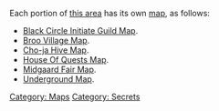 Each portion of [this area](:Category:_Secrets.md "wikilink") has its
own [map](:Category:_Maps.md "wikilink"), as follows:

-   [Black Circle Initiate Guild
    Map](Black_Circle_Initiate_Guild_Map "wikilink").  
-   [Broo Village Map](Broo_Village_Map "wikilink").  
-   [Cho-ja Hive Map](Cho-ja_Hive_Map "wikilink").  
-   [House Of Quests Map](House_Of_Quests_Map "wikilink").  
-   [Midgaard Fair Map](Midgaard_Fair_Map "wikilink").  
-   [Underground Map](Underground_Map "wikilink").  

[Category: Maps](Category:_Maps "wikilink") [Category:
Secrets](Category:_Secrets "wikilink")
